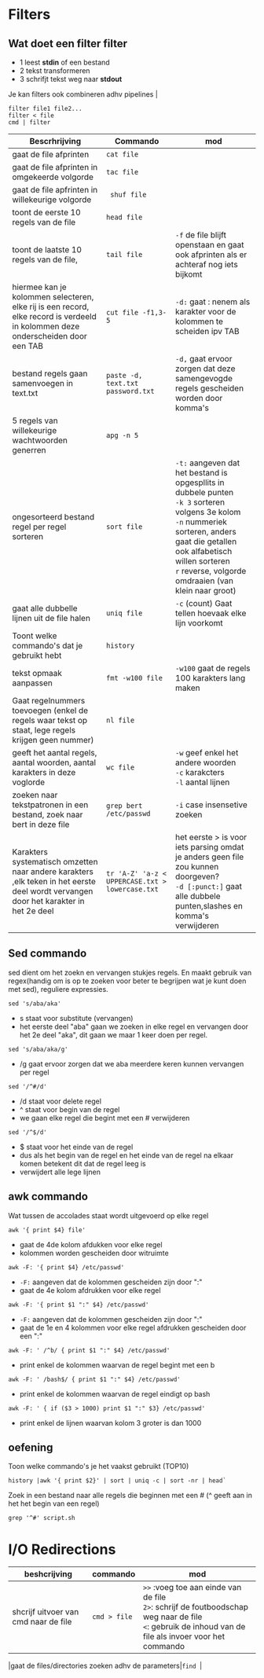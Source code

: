# Filters
## Wat doet een filter filter
- 1 leest **stdin** of een bestand
- 2 tekst transformeren
- 3 schrifjt tekst weg naar **stdout**  

Je kan filters ook combineren adhv pipelines |

```console 
filter file1 file2...
filter < file
cmd | filter

```

|Bescrhrijving| Commando | mod|
|---|---|---|
| gaat de file afprinten|`cat file `|
| gaat de file afprinten in omgekeerde volgorde|`tac file`|
| gaat de file apfrinten in willekeurige volgorde|` shuf file`|
| toont de eerste 10 regels van de file|`head file`|
| toont de laatste 10 regels van de file,|`tail file`| `-f` de file blijft openstaan en gaat ook afprinten als er achteraf nog iets bijkomt| 
| hiermee kan je kolommen selecteren, elke rij is een record, elke record is verdeeld in kolommen deze onderscheiden door een TAB|`cut file -f1,3-5`| `-d:` gaat : nenem als karakter voor de kolommen te scheiden ipv TAB|
|bestand regels gaan samenvoegen in text.txt|`paste -d, text.txt password.txt`|`-d,` gaat ervoor zorgen dat deze samengevogde regels gescheiden worden door komma's|
| 5 regels van willekeurige wachtwoorden generren|`apg -n 5`|
|ongesorteerd bestand regel per regel sorteren |`sort file `| `-t:` aangeven dat het bestand is opgespllits in dubbele punten <br>`-k 3` sorteren volgens 3e kolom <br>`-n` nummeriek sorteren, anders gaat die getallen ook alfabetisch willen sorteren <br> `r` reverse, volgorde omdraaien (van klein naar groot)|
|gaat alle dubbelle lijnen uit de file halen| `uniq file`|`-c` (count) Gaat tellen hoevaak elke lijn voorkomt|
|Toont welke commando's dat je gebruikt hebt| `history`|
| tekst opmaak aanpassen | `fmt -w100 file`|`-w100` gaat de regels 100 karakters lang maken|
| Gaat regelnummers toevoegen (enkel de regels waar tekst op staat, lege regels krijgen geen nummer)|`nl file`|
| geeft het aantal regels, aantal woorden, aantal karakters in deze voglorde|`wc file`|`-w` geef enkel het andere woorden <br> `-c` karakcters <br> `-l` aantal lijnen|
|zoeken naar tekstpatronen in een bestand, zoek naar bert in deze file|`grep bert /etc/passwd `| `-i` case insensetive zoeken|
| Karakters systematisch omzetten naar andere karakters ,elk teken in het eerste deel wordt vervangen door het karakter in het 2e deel | `tr 'A-Z' 'a-z < UPPERCASE.txt > lowercase.txt`| het eerste > is voor iets parsing omdat je anders geen file zou kunnen doorgeven?<br> `-d [:punct:]` gaat alle dubbele punten,slashes en komma's verwijderen|


## Sed commando
sed dient om het zoekn en vervangen stukjes regels. En maakt gebruik van regex(handig om is op te zoeken voor beter te begrijpen wat je kunt doen met sed), reguliere expressies. 
```console 
sed 's/aba/aka'
```
- s staat voor substitute (vervangen)
- het eerste deel "aba" gaan we zoeken in elke regel en vervangen door het 2e deel "aka", dit gaan we maar 1 keer doen per regel.

```console 
sed 's/aba/aka/g'
```
- /g gaat ervoor zorgen dat we aba meerdere keren kunnen vervangen per regel

```console 
sed '/^#/d'
```
- /d staat voor delete regel
- ^ staat voor begin van de regel
- we gaan elke regel die begint met een # verwijderen

```console 
sed '/^$/d'
```
- $ staat voor het einde van de regel
- dus als het begin van de regel en het einde van de regel na elkaar komen betekent dit dat de regel leeg is
- verwijdert alle lege lijnen

## awk commando 
Wat tussen de accolades staat wordt uitgevoerd op elke regel
```console 
awk '{ print $4} file'
```
- gaat de 4de kolom afdukken voor elke regel
- kolommen worden gescheiden door witruimte

```console 
awk -F: '{ print $4} /etc/passwd'
```
- `-F:` aangeven dat de kolommen gescheiden zijn door ":"
- gaat de 4e kolom afdrukken voor elke regel 

```console 
awk -F: '{ print $1 ":" $4} /etc/passwd'
```
- `-F:` aangeven dat de kolommen gescheiden zijn door ":"
- gaat de 1e en 4 kolommen voor elke regel afdrukken gescheiden door een ":"

```console 
awk -F: ' /^b/ { print $1 ":" $4} /etc/passwd'
```
- print enkel de kolommen waarvan de regel begint met een b
```console 
awk -F: ' /bash$/ { print $1 ":" $4} /etc/passwd'
```
- print enkel de kolommen waarvan de regel eindigt op bash

```console 
awk -F: ' { if ($3 > 1000) print $1 ":" $3} /etc/passwd'
```
- print enkel de lijnen waarvan kolom 3 groter is dan 1000


## oefening 
Toon welke commando's je het vaakst gebruikt (TOP10)  
```console 
history |awk '{ print $2}' | sort | uniq -c | sort -nr | head`
```
Zoek in een bestand naar alle regels die beginnen met een # (^ geeft aan in het het begin van een regel)  
```console 
grep '^#' script.sh
```

# I/O Redirections
|beshcrijving | commando| mod|
|---|---|---|
|shcrijf uitvoer van cmd naar de file| `cmd > file`| `>>` :voeg toe aan einde van de file <br> `2>`: schrijf de foutboodschap weg naar de file <br> `<`: gebruik de inhoud van de file als invoer voor het commando|

|gaat de files/directories zoeken adhv de parameters|`find `|
